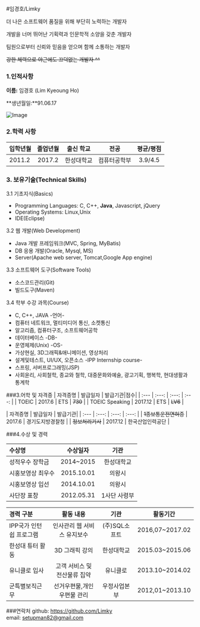 #임경호/Limky

더 나은 소프트웨어 품질을 위해 부단히 노력하는 개발자  

개발을 너머 뛰어난 기획력과 인문학적 소양을 갖춘 개발자   

팀원으로부터 신뢰와 믿음을 얻으며 함께 소통하는 개발자  

~~강한 체력으로 야근에도 끄덕없는 개발자 ^^~~

### 1.인적사항  

  **이름:** 임경호 (Lim Kyeoung Ho)
  
  **생년월일:**91.06.17  

  ![Image](https://scontent.xx.fbcdn.net/v/t1.0-9/13133331_159272791137480_2076198251917202711_n.jpg?oh=b6bf53731e6b9294edfff3cfd06723d5&oe=57BB4BBF)
  
### 2.학력 사항  

| 입학년월 | 졸업년월 | 출신 학교 |전공 | 평균/평점 | 
| :---         |     :---:      |        :---:   |    :---:      | :---:       |  
| 2011.2 | 2017.2 | 한성대학교   |컴퓨터공학부 | 3.9/4.5 |

### 3. 보유기술(Technical Skills)

3.1  기초지식(Basics)
* Programming Languages: C, C++, __Java__, Javascript, jQuery
* Operating Systems: Linux,Unix
* IDE(Eclipse)

3.2 웹 개발(Web Development)
* Java 개발 프레임워크(MVC, Spring, MyBatis)
* DB 응용 개발(Oracle, Mysql, MS)
* Server(Apache web server, Tomcat,Google App engine)

3.3 소프트웨어 도구(Software Tools)
* 소스코드관리(Git)
* 빌드도구(Maven)

3.4 학부 수강 과목(Course)
* C, C++, JAVA -언어-
* 컴퓨터 네트워크, 멀티미디어 통신, 소켓통신 
* 알고리즘, 컴퓨터구조, 소프트웨어공학 
* 데이터베이스 -DB-
* 운영체제(Unix) -OS-
* 가상현실, 3D그래픽&애니메이션, 영상처리
* 설계및테스트, UI/UX, 오픈소스 -IPP Internship course-
* 스프링, 서버프로그래밍(JSP)
* 사회윤리, 사회철학, 종교와 철학, 대중문화와예술, 광고기획, 행복학, 현대생활과 통계학 


###3.어학 및 자격증
| 자격증명 | 발급일자  | 발급기관|점수| 
| :---         |     :---:      |     :---:   |   :---:   | 
| TOEIC | 2017.6 | ETS   | ~~730~~  |
|  TOEIC Speaking | 2017.12 | ETS   | ~~LV6~~  |
 
| 자격증명 | 발급일자  | 발급기관|
| :---         |     :---:      |     :---:   |   :---:   | 
| ~~1종보통운전면허증~~ | 2017.6 | 경기도지방경찰청 | 
| ~~정보처리기사~~ | 2017.12 | 한국산업인력공단 | 

###4.수상 및 경력

| 수상명 | 수상일자 | 기관 |
| :---         |     :---:      |         :---:    |
| 성적우수 장학금  | 2014~2015    | 한성대학교   |
| 시홍보영상 최우수     | 2015.10.01      | 의왕시      |
| 시홍보영상 입선  | 2014.10.01    | 의왕시   |
| 사단장 표창     | 2012.05.31     | 1사단 사령부     |

| 경력 구분 | 활동 내용 | 기관 |활동기간 |
| :---         |     :---:      |        :---:   |    :---:      | 
| IPP국가 인턴쉽 프로그램 | 인사관리 웹 서비스 유지보수   | (주)SQL소프트   |2016,07~2017.02  |
| 한성대 튜터 활동 | 3D 그래픽 강의  | 한성대학교     |2015.03~2015.06  |
| 유니클로 입사 | 고객 서비스 및 전산물류 집약    | 유니클로     |2013.10~2014.02  |
| 군특별보직근무| 선거우편물,개인우편물 관리 | 우정사업본부   |2012,01~2013.10  |



###연락처
github: https://github.com/Limky  
email: setupman82@gmail.com








